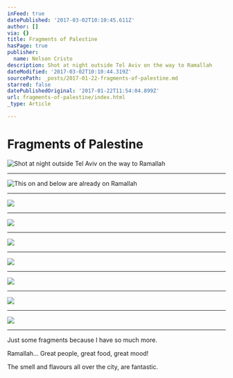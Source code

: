```yaml
---
inFeed: true
datePublished: '2017-03-02T10:10:45.611Z'
author: []
via: {}
title: Fragments of Palestine
hasPage: true
publisher:
  name: Nelson Cristo
description: Shot at night outside Tel Aviv on the way to Ramallah
dateModified: '2017-03-02T10:10:44.319Z'
sourcePath: _posts/2017-01-22-fragments-of-palestine.md
starred: false
datePublishedOriginal: '2017-01-22T11:54:04.899Z'
url: fragments-of-palestine/index.html
_type: Article

---
```

# Fragments of Palestine
![Shot at night outside Tel Aviv on the way to Ramallah](https://the-grid-user-content.s3-us-west-2.amazonaws.com/33ade88f-4aca-48cd-a44e-4961096613fe.jpg)

---

![This on and below are already on Ramallah](https://the-grid-user-content.s3-us-west-2.amazonaws.com/65ce1810-f9a1-488d-94aa-e40c0b051294.jpg)

---

![](https://the-grid-user-content.s3-us-west-2.amazonaws.com/f000eb95-2876-4f0b-8e3a-d319922ca057.jpg)

---

![](https://the-grid-user-content.s3-us-west-2.amazonaws.com/fa5eac8f-82c1-4828-b3ff-8dea78eaa1e5.jpg)

---

![](https://the-grid-user-content.s3-us-west-2.amazonaws.com/634b32b2-e20f-4481-8be7-2b086e32c6a5.jpg)

---

![](https://the-grid-user-content.s3-us-west-2.amazonaws.com/026ff000-b5a1-4806-91ce-3a69c0b96caa.jpg)

---

![](https://the-grid-user-content.s3-us-west-2.amazonaws.com/3854c5f7-6b95-4540-bb2c-b9c1979ada8c.jpg)

---

![](https://the-grid-user-content.s3-us-west-2.amazonaws.com/1304ccb3-6a48-428a-97d8-4cb1892fa775.jpg)

---

![](https://the-grid-user-content.s3-us-west-2.amazonaws.com/4498a022-2da9-49ee-9875-d039fa0d497a.jpg)

---

Just some fragments because I have so much more.

Ramallah... Great people, great food, great mood!

The smell and flavours all over the city, are fantastic.